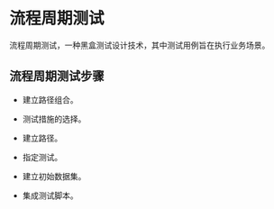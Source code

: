 # 流程周期测试

流程周期测试，一种黑盒测试设计技术，其中测试用例旨在执行业务场景。

## 流程周期测试步骤

* 建立路径组合。

* 测试措施的选择。

* 建立路径。

* 指定测试。

* 建立初始数据集。

* 集成测试脚本。
